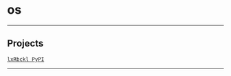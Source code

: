 # os

---

## Projects
[`lxRbckl PyPI`](https://github.com/lxRbckl/lxRbckl/blob/PyPI/README.md)

---